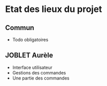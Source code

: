 # Etat des lieux du projet

## Commun

- Todo obligatoires

## JOBLET Aurèle

- Interface utilisateur
- Gestions des commandes
- Une partie des commandes 
